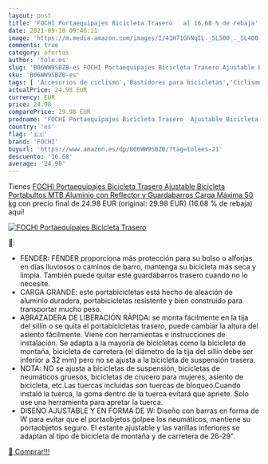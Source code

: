 ```yaml
---
layout: post
title: 'FOCHI Portaequipajes Bicicleta Trasero   al 16.68 % de rebaja'
date: 2021-09-10 09:46:21
image: 'https://m.media-amazon.com/images/I/41H71GhNqIL._SL500_._SL400_.jpg'
comments: true
category: ofertas
author: 'tole.es'
slug: 'B06WW9SBZB-es FOCHI Portaequipajes Bicicleta Trasero Ajustable Bicicleta...'
sku: 'B06WW9SBZB-es'
tags: [ 'Accesorios de ciclismo','Bastidores para bicicletas','Ciclismo','Deportes y aire libre','Ropa y equipo para deportes','bicicleta','fochi', ]
actualPrice: 24.98 EUR
currency: EUR
price: 24.98
comparePrice: 29.98 EUR
prodname: 'FOCHI Portaequipajes Bicicleta Trasero  Ajustable Bicicleta Portabultos MTB Aluminio con Reflector y Guardabarros Carga Máxima 50 kg'
country: 'es'
flag: '🇪🇸'
brand: 'FOCHI'
buyurl: 'https://www.amazon.es/dp/B06WW9SBZB/?tag=tolees-21'
descuento: '16.68'
average: '24.98'
---
```


Tienes [FOCHI Portaequipajes Bicicleta Trasero  Ajustable Bicicleta Portabultos MTB Aluminio con Reflector y Guardabarros Carga Máxima 50 kg](https://www.amazon.es/dp/B06WW9SBZB/?tag=tolees-21) con precio final de  24.98 EUR (original: 29.98 EUR) (16.68 %  de rebaja) aqui!

[![FOCHI Portaequipajes Bicicleta Trasero  ](https://m.media-amazon.com/images/I/41H71GhNqIL._SL500_._SL400_.jpg)](https://www.amazon.es/dp/B06WW9SBZB/?tag=tolees-21)

🔎:

- FENDER: FENDER proporciona más protección para su bolso o alforjas en días lluviosos o caminos de barro, mantenga su bicicleta más seca y limpia. También puede quitar este guardabarros trasero cuando no lo necesite.
- CARGA GRANDE: este portabicicletas está hecho de aleación de aluminio duradera, portabicicletas resistente y bien construido para transportar mucho peso.
- ABRAZADERA DE LIBERACIÓN RÁPIDA: se monta fácilmente en la tija del sillín o se quita el portabicicletas trasero, puede cambiar la altura del asiento fácilmente. Viene con herramientas e instrucciones de instalación. Se adapta a la mayoría de bicicletas como la bicicleta de montaña, bicicleta de carretera (el diámetro de la tija del sillín debe ser inferior a 32 mm) pero no se ajusta a la bicicleta de suspensión trasera.
- NOTA: NO se ajusta a bicicletas de suspensión, bicicletas de neumáticos gruesos, bicicletas de crucero para mujeres, asiento de bicicleta, etc.Las tuercas incluidas son tuercas de bloqueo.Cuando instaló la tuerca, la goma dentro de la tuerca evitará que apriete. Solo use una herramienta para apretar la tuerca.
- DISEÑO AJUSTABLE Y EN FORMA DE W: Diseño con barras en forma de W para evitar que el portaobjetos golpee los neumáticos, mantiene su portaobjetos seguro. El estante ajustable y las varillas inferiores se adaptan al tipo de bicicleta de montaña y de carretera de 26-29".

[🛒 Comprar!!!](https://www.amazon.es/dp/B06WW9SBZB/?tag=tolees-21)
